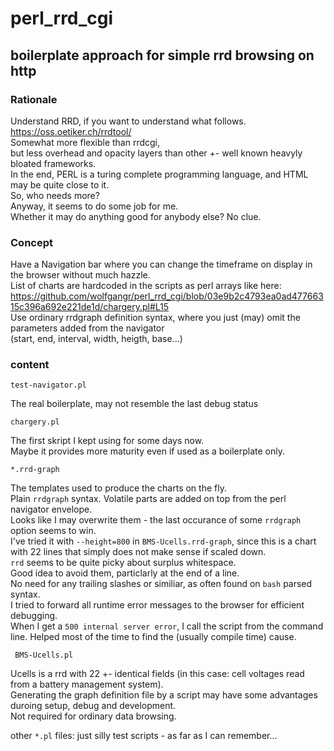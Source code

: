 # perl_rrd_cgi
## boilerplate approach for simple rrd browsing on http
### Rationale
Understand RRD, if you want to understand what follows.  
https://oss.oetiker.ch/rrdtool/  
Somewhat more flexible than rrdcgi,  
but less overhead and opacity layers than other +- well known heavyly bloated frameworks.  
In the end, PERL is a turing complete programming language, and HTML may be quite close to it.  
So, who needs more?  
Anyway, it seems to do some job for me.  
Whether it may do anything good for anybody else? No clue.  

### Concept
Have a Navigation bar where you can change the timeframe on display in the browser without much hazzle.  
List of charts are hardcoded in the scripts as perl arrays like here:  
https://github.com/wolfgangr/perl_rrd_cgi/blob/03e9b2c4793ea0ad47766315c396a692e221de1d/chargery.pl#L15  
Use ordinary rrdgraph definition syntax, where you just (may) omit the parameters added from the navigator  
(start, end, interval, width, heigth, base...)  

### content 
    test-navigator.pl
The real boilerplate, may not resemble the last debug status  

    chargery.pl
The first skript I kept using for some days now.  
Maybe it provides more maturity even if used as a boilerplate only.  

    *.rrd-graph
The templates used to produce the charts on the fly.  
Plain `rrdgraph` syntax.
Volatile parts are added on top from the perl navigator envelope.  
Looks like I may overwrite them - the last occurance of some `rrdgraph` option seems to win.  
I've tried it with `--height=800` in `BMS-Ucells.rrd-graph`, since this is a chart with 22 lines that simply does not make sense if scaled down.  
`rrd` seems to be quite picky about surplus whitespace.  
Good idea to avoid them, particlarly at the end of a line.  
No need for any trailing slashes or similiar, as often found on `bash` parsed syntax.  
I tried to forward all runtime error messages to the browser for efficient debugging.  
When I get a `500 internal server error`, I call the script from the command line. Helped most of the time to find the (usually compile time) cause.  

     BMS-Ucells.pl
Ucells is a rrd with 22 +- identical fields (in this case: cell voltages read from a battery management system).  
Generating the graph definition file by a script may have some advantages duroing setup, debug and development.  
Not required for ordinary data browsing.  
  
other `*.pl` files: just silly test scripts - as far as I can remember...



